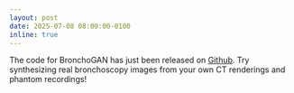 ```yaml
---
layout: post
date: 2025-07-08 08:00:00-0100
inline: true
---
```


The code for BronchoGAN has just been released on [Github](https://github.com/ahmadSoliman94/BronchoGAN/). Try synthesizing real bronchoscopy images from your own CT renderings and phantom recordings!

